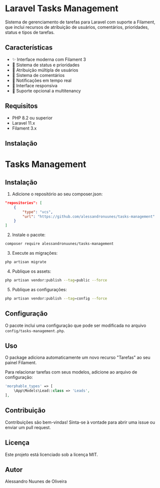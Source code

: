 # Laravel Tasks Management

Sistema de gerenciamento de tarefas para Laravel com suporte a Filament, que inclui recursos de atribuição de usuários, comentários, prioridades, status e tipos de tarefas.

## Características

- ✨ Interface moderna com Filament 3
- 🔄 Sistema de status e prioridades
- 👥 Atribuição múltipla de usuários
- 💬 Sistema de comentários
- 🔔 Notificações em tempo real
- 📱 Interface responsiva
- 🏢 Suporte opcional a multitenancy

## Requisitos

- PHP 8.2 ou superior
- Laravel 11.x
- Filament 3.x

## Instalação
# Tasks Management

## Instalação

1. Adicione o repositório ao seu composer.json:
```json
"repositories": [
    {
        "type": "vcs",
        "url": "https://github.com/alessandronuunes/tasks-management"
    }
]
```

2. Instale o pacote:
```bash
composer require alessandronuunes/tasks-management
```

3. Execute as migrações:
```bash
php artisan migrate
```

4. Publique os assets:
```bash
php artisan vendor:publish --tag=public --force
```

5. Publique as configurações:
```bash
php artisan vendor:publish --tag=config --force
```

## Configuração

O pacote inclui uma configuração que pode ser modificada no arquivo `config/tasks-management.php`.

## Uso

O package adiciona automaticamente um novo recurso "Tarefas" ao seu painel Filament.

Para relacionar tarefas com seus modelos, adicione ao arquivo de configuração:

```php
'morphable_types' => [
    \App\Models\Lead::class => 'Leads',
],
```

## Contribuição
Contribuições são bem-vindas! Sinta-se à vontade para abrir uma issue ou enviar um pull request.
## Licença
Este projeto está licenciado sob a licença MIT.
## Autor
Alessandro Nuunes de Oliveira

